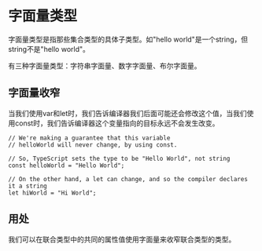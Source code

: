 # 字面量类型

字面量类型是指那些集合类型的具体子类型。如"hello world"是一个string，但string不是"hello world"。

有三种字面量类型：字符串字面量、数字字面量、布尔字面量。

## 字面量收窄

当我们使用var和let时，我们告诉编译器我们后面可能还会修改这个值，当我们使用const时，我们告诉编译器这个变量指向的目标永远不会发生改变。

```
// We're making a guarantee that this variable
// helloWorld will never change, by using const.

// So, TypeScript sets the type to be "Hello World", not string
const helloWorld = "Hello World";

// On the other hand, a let can change, and so the compiler declares it a string
let hiWorld = "Hi World";
```

## 用处

我们可以在联合类型中的共同的属性值使用字面量来收窄联合类型的类型。